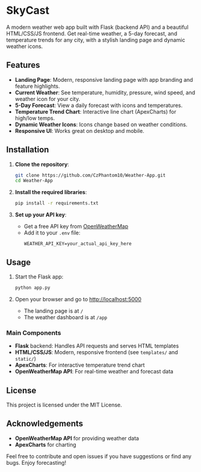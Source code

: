 
# SkyCast 

A modern weather web app built with Flask (backend API) and a beautiful HTML/CSS/JS frontend. Get real-time weather, a 5-day forecast, and temperature trends for any city, with a stylish landing page and dynamic weather icons.


## Features 
- **Landing Page**: Modern, responsive landing page with app branding and feature highlights.
- **Current Weather**: See temperature, humidity, pressure, wind speed, and weather icon for your city.
- **5-Day Forecast**: View a daily forecast with icons and temperatures.
- **Temperature Trend Chart**: Interactive line chart (ApexCharts) for high/low temps.
- **Dynamic Weather Icons**: Icons change based on weather conditions.
- **Responsive UI**: Works great on desktop and mobile.

## Installation 

1. **Clone the repository**:
    ```bash
    git clone https://github.com/CzPhantom10/Weather-App.git
    cd Weather-App
    ```

2. **Install the required libraries**:
    ```bash
    pip install -r requirements.txt
    ```

3. **Set up your API key**:
    - Get a free API key from [OpenWeatherMap](https://openweathermap.org/appid)
    - Add it to your `.env` file:
      ```
      WEATHER_API_KEY=your_actual_api_key_here
      ```


## Usage 

1. Start the Flask app:
    ```bash
    python app.py
    ```

2. Open your browser and go to [http://localhost:5000](http://localhost:5000)
    - The landing page is at `/`
    - The weather dashboard is at `/app`


### Main Components
- **Flask** backend: Handles API requests and serves HTML templates
- **HTML/CSS/JS**: Modern, responsive frontend (see `templates/` and `static/`)
- **ApexCharts**: For interactive temperature trend chart
- **OpenWeatherMap API**: For real-time weather and forecast data


## License 
This project is licensed under the MIT License.

## Acknowledgements 
- **OpenWeatherMap API** for providing weather data
- **ApexCharts** for charting

Feel free to contribute and open issues if you have suggestions or find any bugs. Enjoy forecasting! 
